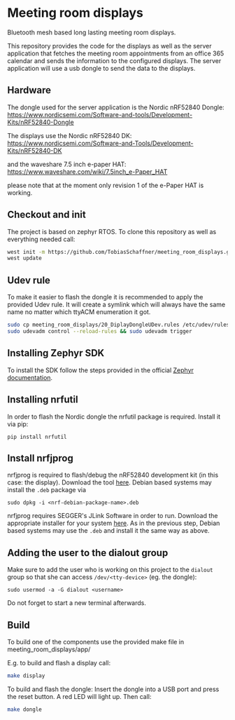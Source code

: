 # Meeting room displays

Bluetooth mesh based long lasting meeting room displays.

This repository provides the code for the displays as well as the server
application that fetches the meeting room appointments from an office 365
calendar and sends the information to the configured displays. The server
application will use a usb dongle to send the data to the displays.

## Hardware
The dongle used for the server application is the Nordic nRF52840 Dongle:
https://www.nordicsemi.com/Software-and-tools/Development-Kits/nRF52840-Dongle

The displays use the Nordic nRF52840 DK:
https://www.nordicsemi.com/Software-and-Tools/Development-Kits/nRF52840-DK

and the waveshare 7.5 inch e-paper HAT:
https://www.waveshare.com/wiki/7.5inch_e-Paper_HAT

please note that at the moment only revision 1 of the e-Paper HAT is working.

## Checkout and init
The project is based on zephyr RTOS. To clone this repository as well as
everything needed call:
```bash
west init -m https://github.com/TobiasSchaffner/meeting_room_displays.git
west update
```

## Udev rule
To make it easier to flash the dongle it is recommended to apply the provided
Udev rule. It will create a symlink which will always have the same name no
matter which ttyACM enumeration it got.
```bash
sudo cp meeting_room_displays/20_DiplayDongleUDev.rules /etc/udev/rules.d/
sudo udevadm control --reload-rules && sudo udevadm trigger
```

## Installing Zephyr SDK
To install the SDK follow the steps provided in the official
[Zephyr documentation](https://docs.zephyrproject.org/latest/getting_started/index.html).

## Installing nrfutil
In order to flash the Nordic dongle the nrfutil package is required.
Install it via pip:
```
pip install nrfutil
```

## Install nrfjprog
nrfjprog is required to flash/debug the nRF52840 development kit (in this case: the display). Download the tool 
[here](https://www.nordicsemi.com/Products/Development-tools/nrf-command-line-tools/download).
Debian based systems may install the `.deb` package via
```
sudo dpkg -i <nrf-debian-package-name>.deb
```

nrfjprog requires SEGGER's JLink Software in order to run. Download the appropriate installer for
your system [here](https://www.segger.com/downloads/jlink).
As in the previous step, Debian based systems may use the `.deb` and install it the same way as above.

## Adding the user to the dialout group
Make sure to add the user who is working on this project to the `dialout` group so
that she can access `/dev/<tty-device>` (eg. the dongle):
```
sudo usermod -a -G dialout <username>
```
Do not forget to start a new terminal afterwards.

## Build
To build one of the components use the provided make file in
meeting_room_displays/app/

E.g. to build and flash a display call:
```bash
make display
```

To build and flash the dongle:
Insert the dongle into a USB port and press the reset button. A red
LED will light up. Then call:
```bash
make dongle
```


